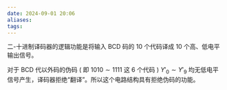 ```yaml
---
date: 2024-09-01 20:06
aliases: 
tags: 
---
```

二-十进制译码器的逻辑功能是将输入 BCD 码的 10 个代码译成 10 个高、低电平输出信号。

对于 BCD 代以外码的伪码 ( 即 $1010\sim 1111$ 这 6 个代码 ) $Y'_{0}\sim Y'_{9}$ 均无低电平信号产生，译码器拒绝“翻译”。所以这个电路结构具有拒绝伪码的功能。
